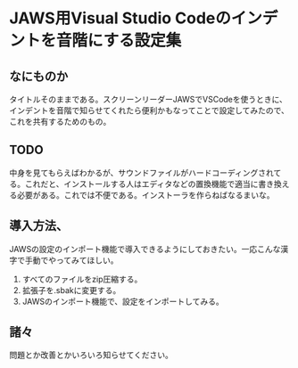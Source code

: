 # JAWS用Visual Studio Codeのインデントを音階にする設定集

## なにものか

タイトルそのままである。スクリーンリーダーJAWSでVSCodeを使うときに、インデントを音階で知らせてくれたら便利かもなってことで設定してみたので、これを共有するためのもの。

## TODO

中身を見てもらえばわかるが、サウンドファイルがハードコーディングされてる。これだと、インストールする人はエディタなどの置換機能で適当に書き換える必要がある。これでは不便である。インストーラを作らねばなるまいな。

## 導入方法、

JAWSの設定のインポート機能で導入できるようにしておきたい。一応こんな漢字で手動でやってみてほしい。

1. すべてのファイルをzip圧縮する。
2. 拡張子を.sbakに変更する。
3. JAWSのインポート機能で、設定をインポートしてみる。

## 諸々

問題とか改善とかいろいろ知らせてください。
